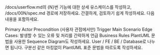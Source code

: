 /docs/userflow.md의 {N}번 기능에 대한 상세 유스케이스를 작성하고, /docs/00N/spec.md 경로에 저장하세요. 간결하게, 검토하기 쉽게 작성하세요. 다음 내용을 포함하세요.

Primary Actor
Precondition (사용자 관점에서만)
Trigger
Main Scenario
Edge Cases: 발생할 수 있는 오류 및 처리를 간략하게 언급
Business Rules
PlantUML 문법을 사용한 Sequence Diagram도 작성하세요. User / FE / BE / Database로 나누면 됩니다. 구분선 같은 마킹없이 PlantUML 표준 문법을 따르도록 작성하세요.